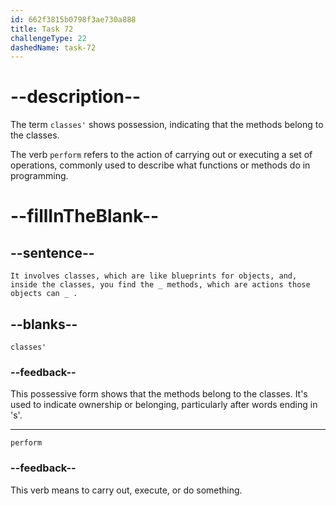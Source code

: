 ```yaml
---
id: 662f3815b0798f3ae730a888
title: Task 72
challengeType: 22
dashedName: task-72
---
```


<!--
AUDIO REFERENCE: 
Sarah: It involves classes, which are like blueprints for objects, and, inside the classes, you find the classes' methods, which are actions those objects can perform.
-->

# --description--

The term `classes'` shows possession, indicating that the methods belong to the classes.

The verb `perform` refers to the action of carrying out or executing a set of operations, commonly used to describe what functions or methods do in programming.

# --fillInTheBlank--

## --sentence--

`It involves classes, which are like blueprints for objects, and, inside the classes, you find the _ methods, which are actions those objects can _ .`

## --blanks--

`classes'`

### --feedback--

This possessive form shows that the methods belong to the classes. It's used to indicate ownership or belonging, particularly after words ending in 's'.

---

`perform`

### --feedback--

This verb means to carry out, execute, or do something.
